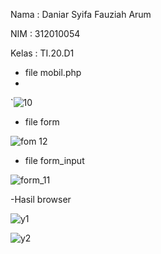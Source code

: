 Nama : Daniar Syifa Fauziah Arum 

NIM : 312010054

Kelas : TI.20.D1

- file mobil.php
- 
`![10](https://user-images.githubusercontent.com/101815570/172014916-8c37c786-cd40-4e43-9fbe-ddbb5fb13e1d.png)

- file form 

![fom 12](https://user-images.githubusercontent.com/101815570/172015172-a61a14b2-d863-4006-9076-2ffa3ac4f77b.png)

- file form_input

![form_11](https://user-images.githubusercontent.com/101815570/172015208-13b67404-359c-48ea-96f3-57dc39b83a13.png)

-Hasil browser 

![y1](https://user-images.githubusercontent.com/101815570/172015278-041e0abb-50e0-4bf0-b05b-1c767334ea59.png)

![y2](https://user-images.githubusercontent.com/101815570/172015288-ee977971-a774-4939-94bd-904e19da14fd.png)
